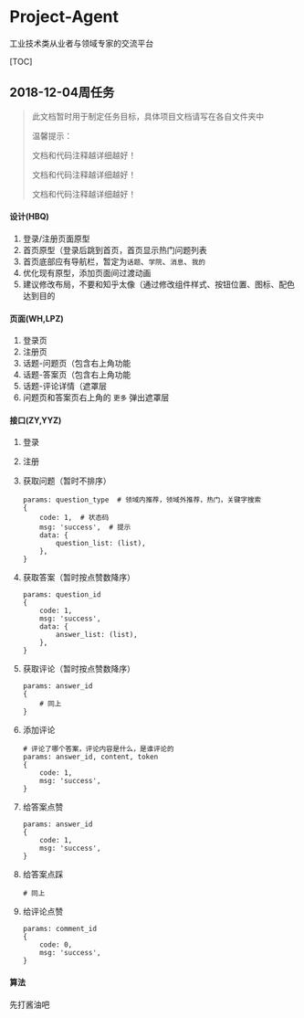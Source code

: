 # Project-Agent
工业技术类从业者与领域专家的交流平台

[TOC]

## 2018-12-04周任务

> 此文档暂时用于制定任务目标，具体项目文档请写在各自文件夹中
>
> 温馨提示：
>
> 文档和代码注释越详细越好！
>
> 文档和代码注释越详细越好！
>
> 文档和代码注释越详细越好！

#### 设计(HBQ)

1. 登录/注册页面原型
2. 首页原型（登录后跳到首页，首页显示热门问题列表
3. 首页底部应有导航栏，暂定为`话题`、`学院`、`消息`、`我的`
4. 优化现有原型，添加页面间过渡动画
5. 建议修改布局，不要和知乎太像（通过修改组件样式、按钮位置、图标、配色达到目的

#### 页面(WH,LPZ)

1. 登录页
2. 注册页
3. 话题-问题页（包含右上角功能
4. 话题-答案页（包含右上角功能
5. 话题-评论详情（遮罩层
6. 问题页和答案页右上角的 `更多` 弹出遮罩层

#### 接口(ZY,YYZ)

1. 登录

2. 注册

3. 获取问题（暂时不排序）

    ```shell
    params: question_type  # 领域内推荐，领域外推荐，热门，关键字搜索
    {
        code: 1,  # 状态码
        msg: 'success',  # 提示
        data: {
            question_list: (list),
        },
    }
    ```

4. 获取答案（暂时按点赞数降序）

    ```shell
    params: question_id
    {
        code: 1,
        msg: 'success',
        data: {
            answer_list: (list),
        },
    }
    ```

5. 获取评论（暂时按点赞数降序）

    ```shell
    params: answer_id
    {
        # 同上
    }
    ```

6. 添加评论

    ```shell
    # 评论了哪个答案，评论内容是什么，是谁评论的
    params: answer_id, content, token
    {
        code: 1,
        msg: 'success',
    }
    ```

7. 给答案点赞

    ```shell
    params: answer_id
    {
        code: 1,
        msg: 'success',
    }
    ```

8. 给答案点踩

    ```shell
    # 同上
    ```

9. 给评论点赞

    ```shell
    params: comment_id
    {
        code: 0,
        msg: 'success',
    }
    ```


#### 算法

先打酱油吧
